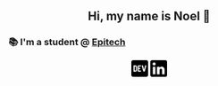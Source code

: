 <h2 align="center">Hi, my name is Noel 👋</h2>

    

### 📚 I'm a student @ [Epitech](https://www.epitech.eu/en/)

<p align='center'>
<a href="https://dev.to/noelvarga25"><img height="30" src="https://github.com/noelvarga25/noelvarga25/blob/main/assets/dev.png"></a>
<a href="https://www.linkedin.com/in/noelvarga/"><img height="30" src="https://github.com/noelvarga25/noelvarga25/blob/main/assets/linkedin.png"></a>
</p>